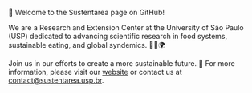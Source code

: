 👋 Welcome to the Sustentarea page on GitHub!

We are a Research and Extension Center at the University of São Paulo (USP) dedicated to advancing scientific research in food systems, sustainable eating, and global syndemics. 🍏🥦🌍

Join us in our efforts to create a more sustainable future. 🌟 For more information, please visit our [website](https://www.usp.br) or contact us at [contact@sustentarea.usp.br](mailto:contact@sustentarea.usp.br).
